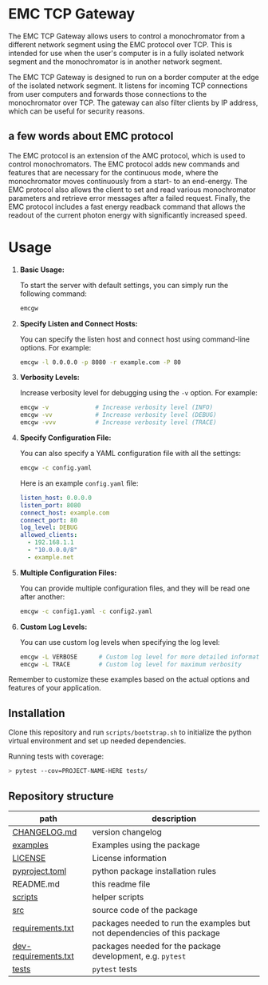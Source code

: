 # EMC TCP Gateway

The EMC TCP Gateway allows users to control a monochromator from a different network segment using the EMC protocol over TCP. This is intended for use when the user's computer is in a fully isolated network segment and the monochromator is in another network segment.

The EMC TCP Gateway is designed to run on a border computer at the edge of the isolated network segment. It listens for incoming TCP connections from user computers and forwards those connections to the monochromator over TCP. The gateway can also filter clients by IP address, which can be useful for security reasons.

## a few words about EMC protocol

The EMC protocol is an extension of the AMC protocol, which is used to control monochromators. The EMC protocol adds new commands and features that are necessary for the continuous mode, where the monochromator moves continuously from a start- to an end-energy. The EMC protocol also allows the client to set and read various monochromator parameters and retrieve error messages after a failed request. Finally, the EMC protocol includes a fast energy readback command that allows the readout of the current photon energy with significantly increased speed.

# Usage

1. **Basic Usage:**

   To start the server with default settings, you can simply run the following command:

   ```bash
   emcgw
   ```

2. **Specify Listen and Connect Hosts:**

   You can specify the listen host and connect host using command-line options. For example:

   ```bash
   emcgw -l 0.0.0.0 -p 8080 -r example.com -P 80
   ```

3. **Verbosity Levels:**

   Increase verbosity level for debugging using the `-v` option. For example:

   ```bash
   emcgw -v             # Increase verbosity level (INFO)
   emcgw -vv            # Increase verbosity level (DEBUG)
   emcgw -vvv           # Increase verbosity level (TRACE)
   ```

4. **Specify Configuration File:**

   You can also specify a YAML configuration file with all the settings:

   ```bash
   emcgw -c config.yaml
   ```

   Here is an example `config.yaml` file:

   ```yaml
   listen_host: 0.0.0.0
   listen_port: 8080
   connect_host: example.com
   connect_port: 80
   log_level: DEBUG
   allowed_clients:
     - 192.168.1.1
     - "10.0.0.0/8"
     - example.net
   ```

5. **Multiple Configuration Files:**

   You can provide multiple configuration files, and they will be read one after another:

   ```bash
   emcgw -c config1.yaml -c config2.yaml
   ```

6. **Custom Log Levels:**

   You can use custom log levels when specifying the log level:

   ```bash
   emcgw -L VERBOSE      # Custom log level for more detailed information
   emcgw -L TRACE        # Custom log level for maximum verbosity
   ```

Remember to customize these examples based on the actual options and features of your application.


## Installation

Clone this repository and run `scripts/bootstrap.sh` to initialize the python virtual environment and set up needed dependencies.

Running tests with coverage:
```bash
> pytest --cov=PROJECT-NAME-HERE tests/
```

## Repository structure

| path                             | description       |
| ----------------------------     | ----------------- |
| [CHANGELOG.md](CHANGELOG.md)     | version changelog |
| [examples](examples/)            | Examples using the package |
| [LICENSE](LICENSE)               | License information |
| [pyproject.toml](pyproject.toml) | python package installation rules |
| README.md                        | this readme file     |
| [scripts](scripts/)              | helper scripts |
| [src](src/)                      | source code of the package |
| [requirements.txt](requirements.txt) | packages needed to run the examples but not dependencies of this package|
| [dev-requirements.txt](dev-requirements.txt) | packages needed for the package development, e.g. `pytest`|
| [tests](tests/)                      | `pytest` tests |

